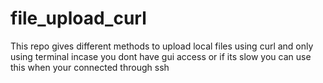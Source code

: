 # file_upload_curl
This repo gives different methods to upload local files using curl and only using terminal incase you dont have gui access or if its slow you can use this when your connected through ssh
